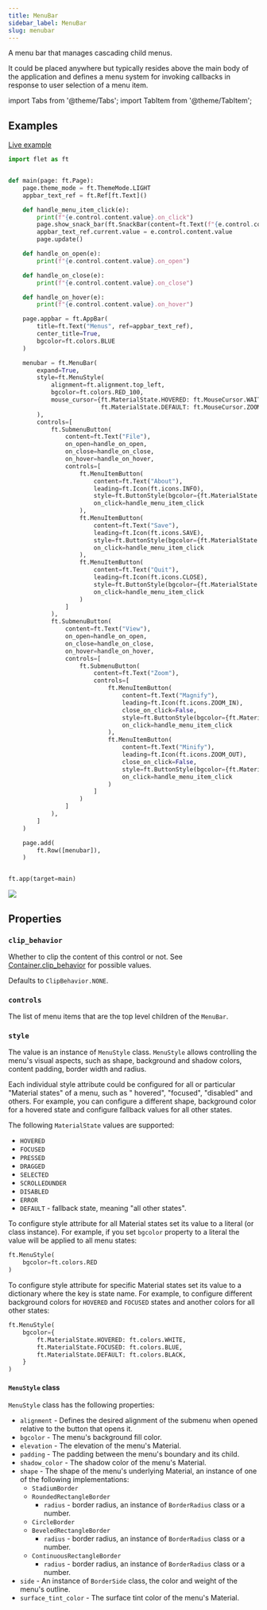 ```yaml
---
title: MenuBar
sidebar_label: MenuBar
slug: menubar
---
```


A menu bar that manages cascading child menus.

It could be placed anywhere but typically resides above the main body of the application and defines a menu system for
invoking callbacks in response to user selection of a menu item.

import Tabs from '@theme/Tabs';
import TabItem from '@theme/TabItem';

## Examples

[Live example](https://flet-controls-gallery.fly.dev/navigation/menubar)

<Tabs groupId="language">
  <TabItem value="python" label="Python" default>

```python
import flet as ft


def main(page: ft.Page):
    page.theme_mode = ft.ThemeMode.LIGHT
    appbar_text_ref = ft.Ref[ft.Text]()

    def handle_menu_item_click(e):
        print(f"{e.control.content.value}.on_click")
        page.show_snack_bar(ft.SnackBar(content=ft.Text(f"{e.control.content.value} was clicked!")))
        appbar_text_ref.current.value = e.control.content.value
        page.update()

    def handle_on_open(e):
        print(f"{e.control.content.value}.on_open")

    def handle_on_close(e):
        print(f"{e.control.content.value}.on_close")

    def handle_on_hover(e):
        print(f"{e.control.content.value}.on_hover")

    page.appbar = ft.AppBar(
        title=ft.Text("Menus", ref=appbar_text_ref),
        center_title=True,
        bgcolor=ft.colors.BLUE
    )

    menubar = ft.MenuBar(
        expand=True,
        style=ft.MenuStyle(
            alignment=ft.alignment.top_left,
            bgcolor=ft.colors.RED_100,
            mouse_cursor={ft.MaterialState.HOVERED: ft.MouseCursor.WAIT,
                          ft.MaterialState.DEFAULT: ft.MouseCursor.ZOOM_OUT},
        ),
        controls=[
            ft.SubmenuButton(
                content=ft.Text("File"),
                on_open=handle_on_open,
                on_close=handle_on_close,
                on_hover=handle_on_hover,
                controls=[
                    ft.MenuItemButton(
                        content=ft.Text("About"),
                        leading=ft.Icon(ft.icons.INFO),
                        style=ft.ButtonStyle(bgcolor={ft.MaterialState.HOVERED: ft.colors.GREEN_100}),
                        on_click=handle_menu_item_click
                    ),
                    ft.MenuItemButton(
                        content=ft.Text("Save"),
                        leading=ft.Icon(ft.icons.SAVE),
                        style=ft.ButtonStyle(bgcolor={ft.MaterialState.HOVERED: ft.colors.GREEN_100}),
                        on_click=handle_menu_item_click
                    ),
                    ft.MenuItemButton(
                        content=ft.Text("Quit"),
                        leading=ft.Icon(ft.icons.CLOSE),
                        style=ft.ButtonStyle(bgcolor={ft.MaterialState.HOVERED: ft.colors.GREEN_100}),
                        on_click=handle_menu_item_click
                    )
                ]
            ),
            ft.SubmenuButton(
                content=ft.Text("View"),
                on_open=handle_on_open,
                on_close=handle_on_close,
                on_hover=handle_on_hover,
                controls=[
                    ft.SubmenuButton(
                        content=ft.Text("Zoom"),
                        controls=[
                            ft.MenuItemButton(
                                content=ft.Text("Magnify"),
                                leading=ft.Icon(ft.icons.ZOOM_IN),
                                close_on_click=False,
                                style=ft.ButtonStyle(bgcolor={ft.MaterialState.HOVERED: ft.colors.PURPLE_200}),
                                on_click=handle_menu_item_click
                            ),
                            ft.MenuItemButton(
                                content=ft.Text("Minify"),
                                leading=ft.Icon(ft.icons.ZOOM_OUT),
                                close_on_click=False,
                                style=ft.ButtonStyle(bgcolor={ft.MaterialState.HOVERED: ft.colors.PURPLE_200}),
                                on_click=handle_menu_item_click
                            )
                        ]
                    )
                ]
            ),
        ]
    )

    page.add(
        ft.Row([menubar]),
    )


ft.app(target=main)
```

  </TabItem>
</Tabs>

<img src="/img/docs/controls/menu-bar/menu-bar.gif" className="screenshot-40" />

## Properties

### `clip_behavior`

Whether to clip the content of this control or not. See [Container.clip_behavior](/docs/controls/container#clipbehavior)
for possible values.

Defaults to `ClipBehavior.NONE`.

### `controls`

The list of menu items that are the top level children of the `MenuBar`.

### `style`

The value is an instance of `MenuStyle` class. `MenuStyle` allows controlling the menu's visual aspects, such as shape,
background and shadow colors, content padding, border width and radius.

Each individual style attribute could be configured for all or particular "Material states" of a menu, such as "
hovered", "focused", "disabled" and others. For example, you can configure a different shape, background color for a
hovered state and configure fallback values for all other states.

The following `MaterialState` values are supported:

* `HOVERED`
* `FOCUSED`
* `PRESSED`
* `DRAGGED`
* `SELECTED`
* `SCROLLEDUNDER`
* `DISABLED`
* `ERROR`
* `DEFAULT` - fallback state, meaning "all other states".

To configure style attribute for all Material states set its value to a literal (or class instance). For example, if you
set `bgcolor` property to a literal the value will be applied to all menu states:

```python
ft.MenuStyle(
    bgcolor=ft.colors.RED
)
```

To configure style attribute for specific Material states set its value to a dictionary where the key is state name. For
example, to configure different background colors for `HOVERED` and `FOCUSED` states and another colors for all other
states:

```python
ft.MenuStyle(
    bgcolor={
        ft.MaterialState.HOVERED: ft.colors.WHITE,
        ft.MaterialState.FOCUSED: ft.colors.BLUE,
        ft.MaterialState.DEFAULT: ft.colors.BLACK,
    }
)
```

#### `MenuStyle` class

`MenuStyle` class has the following properties:

* `alignment` - Defines the desired alignment of the submenu when opened relative to the button that opens it.
* `bgcolor` - The menu's background fill color.
* `elevation` - The elevation of the menu's Material.
* `padding` - The padding between the menu's boundary and its child.
* `shadow_color` - The shadow color of the menu's Material.
* `shape` - The shape of the menu's underlying Material, an instance of one of the following implementations:
    * `StadiumBorder`
    * `RoundedRectangleBorder`
        * `radius` - border radius, an instance of `BorderRadius` class or a number.
    * `CircleBorder`
    * `BeveledRectangleBorder`
        * `radius` - border radius, an instance of `BorderRadius` class or a number.
    * `ContinuousRectangleBorder`
        * `radius` - border radius, an instance of `BorderRadius` class or a number.
* `side` - An instance of `BorderSide` class, the color and weight of the menu's outline.
* `surface_tint_color` - The surface tint color of the menu's Material.


